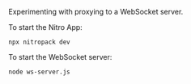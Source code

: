 Experimenting with proxying to a WebSocket server.

To start the Nitro App:

```
npx nitropack dev
```

To start the WebSocket server:

```
node ws-server.js
```
